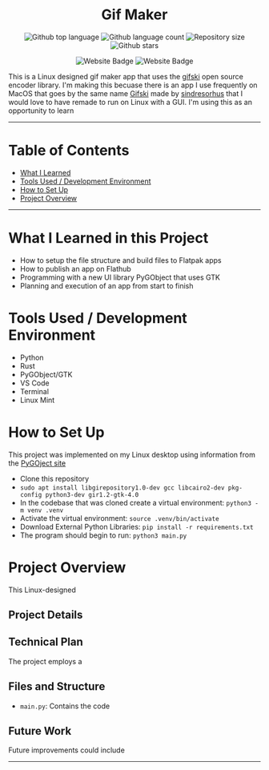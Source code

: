 
<h1 align="center">Gif Maker</h1>

<p align="center">
  <img alt="Github top language" src="https://img.shields.io/github/languages/top/mitchellkolb/gif-maker?color=FD7D00">

  <img alt="Github language count" src="https://img.shields.io/github/languages/count/mitchellkolb/gif-maker?color=FD7D00">

  <img alt="Repository size" src="https://img.shields.io/github/repo-size/mitchellkolb/gif-maker?color=FD7D00">

  <img alt="Github stars" src="https://img.shields.io/github/stars/mitchellkolb/gif-maker?color=FD7D00" />
</p>

<p align="center">
<img
    src="https://img.shields.io/badge/Python-FD7D00?style=for-the-badge&logo=Python&logoColor=white"
    alt="Website Badge" />
<img
    src="https://img.shields.io/badge/Linux-86BE43?style=for-the-badge&logo=linuxmint&logoColor=white"
    alt="Website Badge" />
</p>

This is a Linux designed gif maker app that uses the [gifski](https://gif.ski/) open source encoder library. I'm making this becuase there is an app I use frequently on MacOS that goes by the same name [Gifski](https://github.com/sindresorhus/Gifski) made by [sindresorhus](https://github.com/sindresorhus) that I would love to have remade to run on Linux with a GUI. I'm using this as an opportunity to learn 

---


# Table of Contents
- [What I Learned](#what-i-learned-in-this-project)
- [Tools Used / Development Environment](#tools-used--development-environment)
- [How to Set Up](#how-to-set-up)
- [Project Overview](#project-overview)


---

# What I Learned in this Project
- How to setup the file structure and build files to Flatpak apps
- How to publish an app on Flathub
- Programming with a new UI library PyGObject that uses GTK
- Planning and execution of an app from start to finish



# Tools Used / Development Environment
- Python
- Rust
- PyGObject/GTK
- VS Code
- Terminal
- Linux Mint







# How to Set Up
This project was implemented on my Linux desktop using information from the [PyGOject site](https://pygobject.gnome.org/getting_started.html#ubuntu-getting-started)
- Clone this repository 
- `sudo apt install libgirepository1.0-dev gcc libcairo2-dev pkg-config python3-dev gir1.2-gtk-4.0`
- In the codebase that was cloned create a virtual environment: `python3 -m venv .venv`
- Activate the virtual environment: `source .venv/bin/activate`
- Download External Python Libraries: `pip install -r requirements.txt`
- The program should begin to run: `python3 main.py`






# Project Overview
This Linux-designed 



## Project Details


## Technical Plan
The project employs a 


## Files and Structure
- `main.py`: Contains the code


## Future Work
Future improvements could include






--- 
